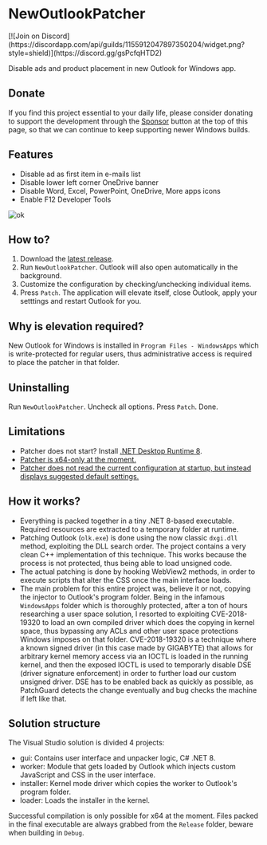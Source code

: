 <h1>NewOutlookPatcher</h1>
[![Join on Discord](https://discordapp.com/api/guilds/1155912047897350204/widget.png?style=shield)](https://discord.gg/gsPcfqHTD2)
<p>Disable ads and product placement in new Outlook for Windows app.</p>
<h2>Donate</h2>
<p>If you find this project essential to your daily life, please consider donating to support the development through the <a href="https://github.com/valinet/NewOutlookPatcher?sponsor">Sponsor</a> button at the top of this page, so that we can continue to keep supporting newer Windows builds.</p>
<h2>Features</h2>
<ul>
  <li>Disable ad as first item in e-mails list</li>
  <li>Disable lower left corner OneDrive banner</li>
  <li>Disable Word, Excel, PowerPoint, OneDrive, More apps icons</li>
  <li>Enable F12 Developer Tools</li>
</ul>
<div>
  <img src="https://github.com/valinet/NewOutlookPatcher/assets/6503598/0ffe01ba-d8c9-4a42-abca-13ef11cebbf3" alt="ok">
</div>
<h2>How to?</h2>
<ol type="1">
  <li>Download the <a href="https://github.com/valinet/NewOutlookPatcher/releases/latest/download/NewOutlookPatcher.exe">latest release</a>.</li>
  <li>Run <code>NewOutlookPatcher</code>. Outlook will also open automatically in the background.</li>
  <li>Customize the configuration by checking/unchecking individual items.</li>
  <li>Press <code>Patch</code>. The application will elevate itself, close Outlook, apply your setttings and restart Outlook for you.</li>
</ol>
<h2>Why is elevation required?</h2>
<p>New Outlook for Windows is installed in <code>Program Files - WindowsApps</code> which is write-protected for regular users, thus administrative access is required to place the patcher in that folder.</p>
<h2>Uninstalling</h2>
<p>Run <code>NewOutlookPatcher</code>. Uncheck all options. Press <code>Patch</code>. Done.</p>
<h2>Limitations</h2>
<ul>
  <li>Patcher does not start? Install <a href="https://dotnet.microsoft.com/en-us/download/dotnet/thank-you/runtime-desktop-8.0.3-windows-x64-installer">.NET Desktop Runtime 8</a>.</li>
  <li><a href="https://github.com/valinet/NewOutlookPatcher/issues/1">Patcher is x64-only at the moment.</a></li>
  <li><a href="https://github.com/valinet/NewOutlookPatcher/issues/2">Patcher does not read the current configuration at startup, but instead displays suggested default settings.</a></li>
</ul>
<h2>How it works?</h2>
<ul>
  <li>Everything is packed together in a tiny .NET 8-based executable. Required resources are extracted to a temporary folder at runtime.</li>
  <li>Patching Outlook (<code>olk.exe</code>) is done using the now classic <code>dxgi.dll</code> method, exploiting the DLL search order. The project contains a very clean C++ implementation of this technique. This works because the process is not protected, thus being able to load unsigned code.</li>
  <li>The actual patching is done by hooking WebView2 methods, in order to execute scripts that alter the CSS once the main interface loads.</li>
  <li>The main problem for this entire project was, believe it or not, copying the injector to Outlook's program folder. Being in the infamous <code>WindowsApps</code> folder which is thoroughly protected, after a ton of hours researching a user space solution, I resorted to exploiting CVE-2018-19320 to load an own compiled driver which does the copying in kernel space, thus bypassing any ACLs and other user space protections Windows imposes on that folder. CVE-2018-19320 is a technique where a known signed driver (in this case made by GIGABYTE) that allows for arbitrary kernel memory access via an IOCTL is loaded in the running kernel, and then the exposed IOCTL is used to temporarly disable DSE (driver signature enforcement) in order to further load our custom unsigned driver. DSE has to be enabled back as quickly as possible, as PatchGuard detects the change eventually and bug checks the machine if left like that.</li>
</ul>
<h2>Solution structure</h2>
<p>The Visual Studio solution is divided 4 projects:</p>
<ul>
  <li>gui: Contains user interface and unpacker logic, C# .NET 8.</li>
  <li>worker: Module that gets loaded by Outlook which injects custom JavaScript and CSS in the user interface.</li>
  <li>installer: Kernel mode driver which copies the worker to Outlook's program folder.</li>
  <li>loader: Loads the installer in the kernel.</li>
</ul>
<p>Successful compilation is only possible for x64 at the moment. Files packed in the final executable are always grabbed from the <code>Release</code> folder, beware when building in <code>Debug</code>.</p>
